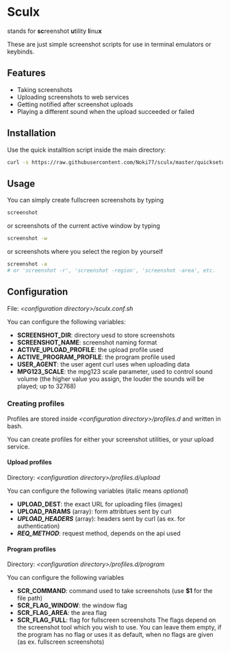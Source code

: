Sculx
======

stands for **sc**reenshot **u**tility **l**inu**x**

These are just simple screenshot scripts for use in terminal emulators or keybinds.

## Features
* Taking screenshots
* Uploading screenshots to web services
* Getting notified after screenshot uploads
* Playing a different sound when the upload succeeded or failed

## Installation
Use the quick installtion script inside the main directory:
```bash
curl -s https://raw.githubusercontent.com/Noki77/sculx/master/quicksetup.sh | sh
```

## Usage
You can simply create fullscreen screenshots by typing
```bash
screenshot
```

or screenshots of the current active window by typing
```bash
screenshot -w
```

or screenshots where you select the region by yourself
```bash
screenshot -a
# or 'screenshot -r', 'screenshot -region', 'screenshot -area', etc.
```

## Configuration
File: _&lt;configuration directory&gt;/sculx.conf.sh_

You can configure the following variables:
* __SCREENSHOT_DIR__: directory uesd to store screenshots
* __SCREENSHOT_NAME__: screenshot naming format
* __ACTIVE_UPLOAD_PROFILE__: the upload profile used
* __ACTIVE_PROGRAM_PROFILE__: the program profile used
* __USER_AGENT__: the user agent curl uses when uploading data
* __MPG123_SCALE__: the mpg123 scale parameter, used to control sound volume (the higher value you assign, the louder the sounds will be played; up to 32768)


### Creating profiles
Profiles are stored inside _&lt;configuration directory&gt;/profiles.d_ and written in bash.

You can create profiles for either your screenshot utilities, or your upload service.


#### Upload profiles
Directory: _&lt;configuration directory&gt;/profiles.d/upload_

You can configure the following variables (italic means _optional_)
* __UPLOAD_DEST__: the exact URL for uploading files (images)
* __UPLOAD_PARAMS__ (array): form attribtues sent by curl
* **_UPLOAD_HEADERS_** (array): headers sent by curl (as ex. for authentication)
* **_REQ_METHOD_**: request method, depends on the api used


#### Program profiles
Directory: _&lt;configuration directory&gt;/profiles.d/program_

You can configure the following variables
* __SCR_COMMAND__: command used to take screenshots (use __$1__ for the file path)
* __SCR_FLAG_WINDOW__: the window flag
* __SCR_FLAG_AREA__: the area flag
* __SCR_FLAG_FULL__: flag for fullscreen screenshots
The flags depend on the screenshot tool which you wish to use.
You can leave them empty, if the program has no flag or uses it as default, when no flags are given (as ex. fullscreen screenshots)
